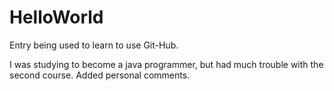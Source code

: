 # HelloWorld
Entry being used to learn to use Git-Hub.

I was studying to become a java programmer, but had much trouble with the second course.
Added personal comments.
